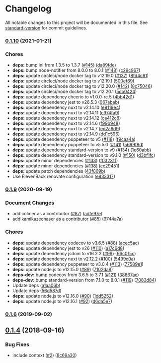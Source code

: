 # Changelog

All notable changes to this project will be documented in this file. See [standard-version](https://github.com/conventional-changelog/standard-version) for commit guidelines.

### [0.1.10](https://github.com/potato4d/nuxt-client-init-module/compare/v0.1.9...v0.1.10) (2021-01-21)


### Chores

* **deps:** bump ini from 1.3.5 to 1.3.7 ([#145](https://github.com/potato4d/nuxt-client-init-module/issues/145)) ([da89fde](https://github.com/potato4d/nuxt-client-init-module/commit/da89fdeaecabfc6c15f29225f5e522d72a14882d))
* **deps:** bump node-notifier from 8.0.0 to 8.0.1 ([#148](https://github.com/potato4d/nuxt-client-init-module/issues/148)) ([c29c967](https://github.com/potato4d/nuxt-client-init-module/commit/c29c9679320860699f25c9e6cb5ef7d7d75f5a5f))
* **deps:** update circleci/node docker tag to v12.19.0 ([#137](https://github.com/potato4d/nuxt-client-init-module/issues/137)) ([8fd4c91](https://github.com/potato4d/nuxt-client-init-module/commit/8fd4c91d8c9fdbeb01aae9167b5a6194fc7a4a11))
* **deps:** update circleci/node docker tag to v12.19.1 ([500ef69](https://github.com/potato4d/nuxt-client-init-module/commit/500ef69911f809a37b13e707339382d56b2c5286))
* **deps:** update circleci/node docker tag to v12.20.0 ([#142](https://github.com/potato4d/nuxt-client-init-module/issues/142)) ([8c75046](https://github.com/potato4d/nuxt-client-init-module/commit/8c750460e359cd05e55da001ca0c49795c97737f))
* **deps:** update circleci/node docker tag to v12.20.1 ([5cb0424](https://github.com/potato4d/nuxt-client-init-module/commit/5cb04246db1df3e8cb6862659ab5ba89ed0769e0))
* **deps:** update dependency cheerio to v1.0.0-rc.5 ([4bb42d1](https://github.com/potato4d/nuxt-client-init-module/commit/4bb42d1037963258941725fe410b15480d488852))
* **deps:** update dependency jest to v26.5.3 ([067abab](https://github.com/potato4d/nuxt-client-init-module/commit/067abab90e88e7d5ff056bdf18e0407ce1d42201))
* **deps:** update dependency nuxt to v2.14.10 ([e9119e4](https://github.com/potato4d/nuxt-client-init-module/commit/e9119e42f35900f9b5f4c46923664e38ecf8ca14))
* **deps:** update dependency nuxt to v2.14.11 ([c974fa9](https://github.com/potato4d/nuxt-client-init-module/commit/c974fa9a3e8c377eaf312cd62ddfaf93f81d467b))
* **deps:** update dependency nuxt to v2.14.12 ([ca412c8](https://github.com/potato4d/nuxt-client-init-module/commit/ca412c81d49374737c9accd439674be7a5abd49c))
* **deps:** update dependency nuxt to v2.14.6 ([f99b948](https://github.com/potato4d/nuxt-client-init-module/commit/f99b94810b62d61cf19db14798f5cb8afdef5639))
* **deps:** update dependency nuxt to v2.14.7 ([ed2a6d9](https://github.com/potato4d/nuxt-client-init-module/commit/ed2a6d9922534000ef8b9cfbcd94261b00cddfbe))
* **deps:** update dependency nuxt to v2.14.9 ([dd1c596](https://github.com/potato4d/nuxt-client-init-module/commit/dd1c5968690c307ca4df342367fb0c1a07c7db5b))
* **deps:** update dependency puppeteer to v5 ([#118](https://github.com/potato4d/nuxt-client-init-module/issues/118)) ([f9caa4a](https://github.com/potato4d/nuxt-client-init-module/commit/f9caa4a266f9707b364edd66a81397ac44a92cd8))
* **deps:** update dependency puppeteer to v5.5.0 ([#141](https://github.com/potato4d/nuxt-client-init-module/issues/141)) ([5699f8d](https://github.com/potato4d/nuxt-client-init-module/commit/5699f8d32d0c898b067f9f3e7b29bf5bca0a66bc))
* **deps:** update dependency standard-version to v9 ([#134](https://github.com/potato4d/nuxt-client-init-module/issues/134)) ([1e60abb](https://github.com/potato4d/nuxt-client-init-module/commit/1e60abb41600b2cfee2ddedc1a939c843de70312))
* **deps:** update dependency standard-version to v9.1.0 ([#150](https://github.com/potato4d/nuxt-client-init-module/issues/150)) ([d3bf1fc](https://github.com/potato4d/nuxt-client-init-module/commit/d3bf1fc2da65143c179e4856b62c2a84001a35d0))
* **deps:** update minor dependencies ([#133](https://github.com/potato4d/nuxt-client-init-module/issues/133)) ([f032311](https://github.com/potato4d/nuxt-client-init-module/commit/f032311ee28b8572bef6505c0886988fb99e3433))
* **deps:** update minor dependencies ([#138](https://github.com/potato4d/nuxt-client-init-module/issues/138)) ([cc29451](https://github.com/potato4d/nuxt-client-init-module/commit/cc2945103e54561287258d4f4ef4951830b92de3))
* **deps:** update patch dependencies ([43f869b](https://github.com/potato4d/nuxt-client-init-module/commit/43f869b68eccc7394ce45e0d9e98683e2fa6b17b))
* Use ElevenBack renovate configuration ([e833317](https://github.com/potato4d/nuxt-client-init-module/commit/e8333173b417e13a6920bac052a6733206960585))

### [0.1.9](https://github.com/potato4d/nuxt-client-init-module/compare/v0.1.8...v0.1.9) (2020-09-19)


### Document Changes

* add colmer as a contributor ([#87](https://github.com/potato4d/nuxt-client-init-module/issues/87)) ([adfe97e](https://github.com/potato4d/nuxt-client-init-module/commit/adfe97e6c3f54c9515a67cc500791090f0e6f936))
* add kamikazechaser as a contributor ([#85](https://github.com/potato4d/nuxt-client-init-module/issues/85)) ([9744a7a](https://github.com/potato4d/nuxt-client-init-module/commit/9744a7a5bf6e08265b77dd8f5d38a364df96873c))


### Chores

* **deps:** update dependency codecov to v3.6.5 ([#88](https://github.com/potato4d/nuxt-client-init-module/issues/88)) ([acec5ac](https://github.com/potato4d/nuxt-client-init-module/commit/acec5acb31264a17f6617d49518c68fd72bce85d))
* **deps:** update dependency jest to v26 ([#110](https://github.com/potato4d/nuxt-client-init-module/issues/110)) ([a17c6d8](https://github.com/potato4d/nuxt-client-init-module/commit/a17c6d870d7e0003d44355ffd7d1ed914c1dbd0f))
* **deps:** update dependency jsdom to v16.2.2 ([#99](https://github.com/potato4d/nuxt-client-init-module/issues/99)) ([66c015c](https://github.com/potato4d/nuxt-client-init-module/commit/66c015c1094dddd88609c15128fc382fcfcb543c))
* **deps:** update dependency nuxt to v2.12.2 ([#100](https://github.com/potato4d/nuxt-client-init-module/issues/100)) ([5499c0a](https://github.com/potato4d/nuxt-client-init-module/commit/5499c0a0a9cf7fc18d90b736f505ee25f78aeb53))
* **deps:** update dependency puppeteer to v3.0.4 ([#113](https://github.com/potato4d/nuxt-client-init-module/issues/113)) ([77589e1](https://github.com/potato4d/nuxt-client-init-module/commit/77589e12f76de477d269a4f172b0bdc0dadcdedb))
* **deps:** update node.js to v12.15.0 ([#89](https://github.com/potato4d/nuxt-client-init-module/issues/89)) ([7102da8](https://github.com/potato4d/nuxt-client-init-module/commit/7102da83036856cd129cfb9fb196acfefcf4adc1))
* **deps-dev:** bump codecov from 3.6.5 to 3.7.1 ([#121](https://github.com/potato4d/nuxt-client-init-module/issues/121)) ([38667ae](https://github.com/potato4d/nuxt-client-init-module/commit/38667ae720722dcd61e878b0a9aeb278845c0404))
* **deps-dev:** bump standard-version from 7.1.0 to 8.0.1 ([#119](https://github.com/potato4d/nuxt-client-init-module/issues/119)) ([7083d84](https://github.com/potato4d/nuxt-client-init-module/commit/7083d84073c9ac266e11cdc96760b0ed8569eeed))
* Update deps ([a1aa06b](https://github.com/potato4d/nuxt-client-init-module/commit/a1aa06b250d1fc2891ee58ea272e69d51be3fe28))
* Update deps ([56d587d](https://github.com/potato4d/nuxt-client-init-module/commit/56d587d53c51ffd2afbfc9e406efb485f50829d1))
* **deps:** update node.js to v12.16.0 ([#90](https://github.com/potato4d/nuxt-client-init-module/issues/90)) ([1dd5252](https://github.com/potato4d/nuxt-client-init-module/commit/1dd5252ba7e8877c60eb5302cae3bbf176891063))
* **deps:** update node.js to v12.16.1 ([#92](https://github.com/potato4d/nuxt-client-init-module/issues/92)) ([d6da5e7](https://github.com/potato4d/nuxt-client-init-module/commit/d6da5e7c82af930153055cde190774f31e4e63a3))

### [0.1.6](https://github.com/potato4d/nuxt-client-init-module/compare/v0.1.4...v0.1.6) (2019-09-02)

<a name="0.1.4"></a>
## [0.1.4](https://github.com/potato4d/nuxt-client-init-module/compare/v0.1.3...v0.1.4) (2018-09-16)


### Bug Fixes

* include context ([#2](https://github.com/potato4d/nuxt-client-init-module/issues/2)) ([8c69a30](https://github.com/potato4d/nuxt-client-init-module/commit/8c69a30))
